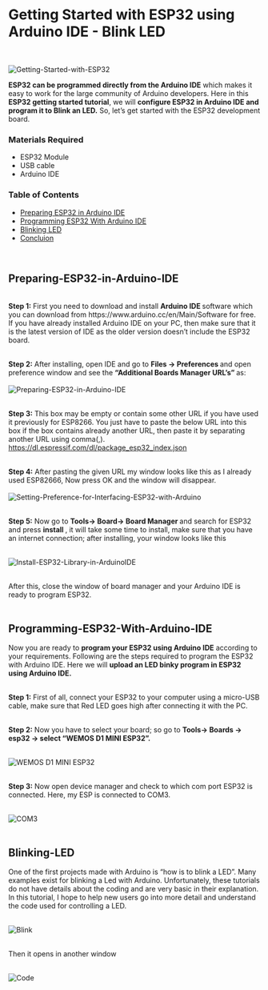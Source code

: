 # Getting Started with ESP32 using Arduino IDE - Blink LED
<br>

![Getting-Started-with-ESP32](https://user-images.githubusercontent.com/101488769/177843270-5a49b027-cc02-4f93-9d6b-e9cbb667edcb.png)
<br>

<b> ESP32 can be programmed directly from the Arduino IDE</b> which makes it easy to work for the large community of Arduino developers. Here in this <b> ESP32 getting started tutorial</b>, we will <b> configure ESP32 in Arduino IDE and program it to Blink an LED.</b> So, let’s get started with the ESP32 development board.

 

### Materials Required
* ESP32 Module
* USB cable
* Arduino IDE

### Table of Contents
* [Preparing ESP32 in Arduino IDE](#Preparing-ESP32-in-Arduino-IDE)
* [Programming ESP32 With Arduino IDE](#Programming-ESP32-With-Arduino-IDE)
* [Blinking LED](#Blinking-LED)
* [Concluion](#concluion)
<br>


## Preparing-ESP32-in-Arduino-IDE
<br>
<b> Step 1:</b> First you need to download and install <b> Arduino IDE </b> software which you can download from https://www.arduino.cc/en/Main/Software for free. If you have already installed Arduino IDE on your PC, then make sure that it is the latest version of IDE as the older version doesn’t include the ESP32 board.
<br>
<br>

<b> Step 2:</b> After installing, open IDE and go to <b> Files -> Preferences </b> and open preference window and see the <b> “Additional Boards Manager URL’s” </b> as:
<br>
<br>
![Preparing-ESP32-in-Arduino-IDE](https://user-images.githubusercontent.com/101488769/177851701-3bb32d05-e64d-43be-a215-1e50e4355377.png)
<br>
<br>

<b> Step 3:</b> This box may be empty or contain some other URL if you have used it previously for ESP8266. You just have to paste the below URL into this box if the box contains already another URL, then paste it by separating another URL using comma(,).
<br>
https://dl.espressif.com/dl/package_esp32_index.json
<br>
<br>

<b> Step 4:</b> After pasting the given URL my window looks like this as I already used ESP82666, Now press OK and the window will disappear.
<br>
<br>
![Setting-Preference-for-Interfacing-ESP32-with-Arduino](https://user-images.githubusercontent.com/101488769/177852612-34b0508e-a24f-43bf-81bf-5929925cc78b.png)
<br>
<br>

<b> Step 5:</b> Now go to <b> Tools-> Board-> Board Manager </b>  and search for ESP32 and press <b> install </b>, it will take some time to install, make sure that you have an internet connection; after installing, your window looks like this
<br>
<br>

![Install-ESP32-Library-in-ArduinoIDE](https://user-images.githubusercontent.com/101488769/177852983-08c9c80c-17b4-41e6-90ec-0722ca2744f4.png)
<br>
<br>

After this, close the window of board manager and your Arduino IDE is ready to program ESP32.
<br>
<br>

## Programming-ESP32-With-Arduino-IDE
Now you are ready to <b> program your ESP32 using Arduino IDE</b> according to your requirements. Following are the steps required to program the ESP32 with Arduino IDE. Here we will <b> upload an LED binky program in ESP32 using Arduino IDE.</b>
<br>
<br>

<b> Step 1:</b> First of all, connect your ESP32 to your computer using a micro-USB cable, make sure that Red LED goes high after connecting it with the PC.
<br>
<br>

<b> Step 2:</b> Now you have to select your board; so go to <b> Tools-> Boards -> esp32 -> select “WEMOS D1 MINI ESP32”. </b>
<br>
<br>

![WEMOS D1 MINI ESP32](https://user-images.githubusercontent.com/101488769/178156726-88c93f41-b899-40aa-8418-97e3725d9439.png)
<br>
<br>


<b> Step 3:</b> Now open device manager and check to which com port ESP32 is connected. Here, my ESP is connected to COM3.
<br>
<br>

![COM3](https://user-images.githubusercontent.com/101488769/178156801-3b355dc8-37bb-497b-b319-0fa436fc57b5.png)
<br>
<br>

## Blinking-LED
One of the first projects made with Arduino is “how is to blink a LED”.  Many examples exist for blinking a Led with Arduino. Unfortunately, these tutorials do not have details about the coding and are very basic in their explanation. In this tutorial, I hope to help new users go into more detail and understand the code used for controlling a LED.
<br>
<br>

![Blink](https://user-images.githubusercontent.com/101488769/178157943-7c763d55-d73a-407b-a036-49a5d9cf7ea0.png)
<br>
<br>

Then it opens in  another window
<br>
<br>

![Code](https://user-images.githubusercontent.com/101488769/178157950-b80d86fb-56a0-4773-977d-8434b190bf78.png)
<br>
<br>

